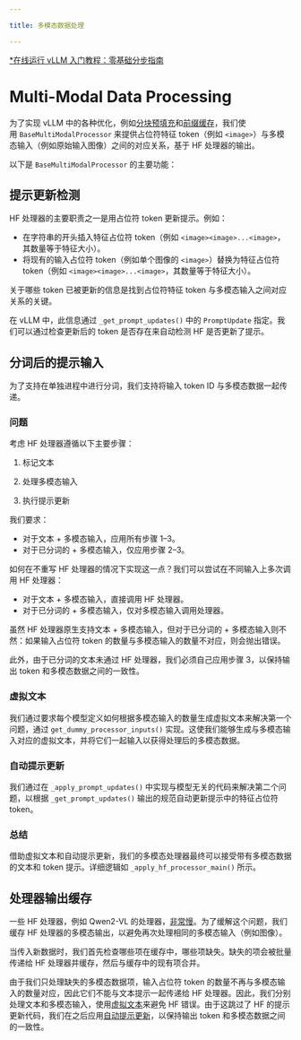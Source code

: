 ```yaml
---

title: 多模态数据处理

---
```



[*在线运行 vLLM 入门教程：零基础分步指南](https://openbayes.com/console/public/tutorials/rXxb5fZFr29?utm_source=vLLM-CNdoc&utm_medium=vLLM-CNdoc-V1&utm_campaign=vLLM-CNdoc-V1-25ap)


# Multi-Modal Data Processing

为了实现 vLLM 中的各种优化，例如[分块预填充](https://docs.vllm.ai/en/latest/performance/optimization.html#chunked-prefill)和[前缀缓存](https://docs.vllm.ai/en/latest/features/automatic_prefix_caching.html#automatic-prefix-caching)，我们使用 `BaseMultiModalProcessor` 来提供占位符特征 token（例如 `<image>`）与多模态输入（例如原始输入图像）之间的对应关系，基于 HF 处理器的输出。


以下是 `BaseMultiModalProcessor` 的主要功能：


## 提示更新检测

HF 处理器的主要职责之一是用占位符 token 更新提示。例如：

* 在字符串的开头插入特征占位符 token（例如 `<image><image>...<image>`，其数量等于特征大小）。
* 将现有的输入占位符 token（例如单个图像的 `<image>`）替换为特征占位符 token（例如 `<image><image>...<image>`，其数量等于特征大小）。

关于哪些 token 已被更新的信息是找到占位符特征 token 与多模态输入之间对应关系的关键。


在 vLLM 中，此信息通过 `_get_prompt_updates()` 中的 `PromptUpdate` 指定。我们可以通过检查更新后的 token 是否存在来自动检测 HF 是否更新了提示。


## 分词后的提示输入

为了支持在单独进程中进行分词，我们支持将输入 token ID 与多模态数据一起传递。


### 问题

考虑 HF 处理器遵循以下主要步骤：

1. 标记文本

2. 处理多模态输入

3. 执行提示更新


我们要求：

* 对于文本 + 多模态输入，应用所有步骤 1–3。
* 对于已分词的 + 多模态输入，仅应用步骤 2–3。


如何在不重写 HF 处理器的情况下实现这一点？我们可以尝试在不同输入上多次调用 HF 处理器：

* 对于文本 + 多模态输入，直接调用 HF 处理器。
* 对于已分词的 + 多模态输入，仅对多模态输入调用处理器。


虽然 HF 处理器原生支持文本 + 多模态输入，但对于已分词的 + 多模态输入则不然：如果输入占位符 token 的数量与多模态输入的数量不对应，则会抛出错误。


此外，由于已分词的文本未通过 HF 处理器，我们必须自己应用步骤 3，以保持输出 token 和多模态数据之间的一致性。


### 虚拟文本

我们通过要求每个模型定义如何根据多模态输入的数量生成虚拟文本来解决第一个问题，通过 `get_dummy_processor_inputs()` 实现。这使我们能够生成与多模态输入对应的虚拟文本，并将它们一起输入以获得处理后的多模态数据。


### 自动提示更新

我们通过在 `_apply_prompt_updates()` 中实现与模型无关的代码来解决第二个问题，以根据 `_get_prompt_updates()` 输出的规范自动更新提示中的特征占位符 token。


### 总结

借助虚拟文本和自动提示更新，我们的多模态处理器最终可以接受带有多模态数据的文本和 token 提示。详细逻辑如 `_apply_hf_processor_main()` 所示。


## 处理器输出缓存

一些 HF 处理器，例如 Qwen2-VL 的处理器，[非常慢](https://github.com/vllm-project/vllm/issues/9238#)。为了缓解这个问题，我们缓存 HF 处理器的多模态输出，以避免再次处理相同的多模态输入（例如图像）。


当传入新数据时，我们首先检查哪些项在缓存中，哪些项缺失。缺失的项会被批量传递给 HF 处理器并缓存，然后与缓存中的现有项合并。


由于我们只处理缺失的多模态数据项，输入占位符 token 的数量不再与多模态输入的数量对应，因此它们不能与文本提示一起传递给 HF 处理器。因此，我们分别处理文本和多模态输入，使用[虚拟文本](https://docs.vllm.ai/en/latest/design/mm_processing.html#mm-dummy-text)来避免 HF 错误。由于这跳过了 HF 的提示更新代码，我们在之后应用[自动提示更新](https://docs.vllm.ai/en/latest/design/mm_processing.html#mm-automatic-prompt-updating)，以保持输出 token 和多模态数据之间的一致性。


